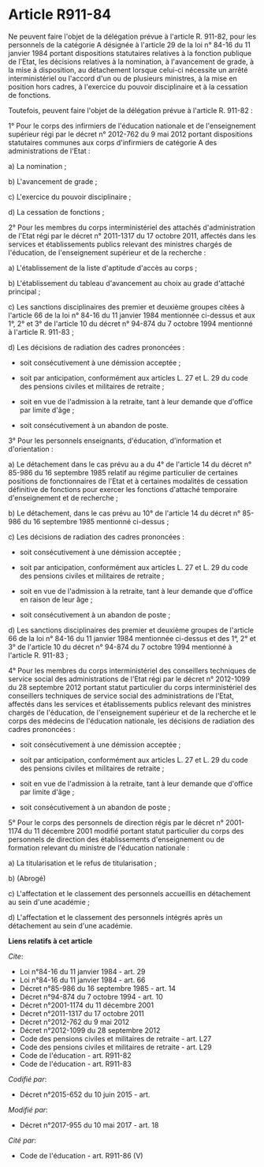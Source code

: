 # Article R911-84

Ne peuvent faire l'objet de la délégation prévue à l'article R. 911-82, pour les personnels de la catégorie A désignée à
l'article 29 de la loi n° 84-16 du 11 janvier 1984 portant dispositions statutaires relatives à la fonction publique de
l'Etat, les décisions relatives à la nomination, à l'avancement de grade, à la mise à disposition, au détachement lorsque
celui-ci nécessite un arrêté interministériel ou l'accord d'un ou de plusieurs ministres, à la mise en position hors cadres,
à l'exercice du pouvoir disciplinaire et à la cessation de fonctions.

Toutefois, peuvent faire l'objet de la délégation prévue à l'article R. 911-82 :

1° Pour le corps des infirmiers de l'éducation nationale et de l'enseignement supérieur régi par le décret n° 2012-762 du 9
mai 2012 portant dispositions statutaires communes aux corps d'infirmiers de catégorie A des administrations de l'Etat :

a) La nomination ;

b) L'avancement de grade ;

c) L'exercice du pouvoir disciplinaire ;

d) La cessation de fonctions ;

2° Pour les membres du corps interministériel des attachés d'administration de l'Etat régi par le décret n° 2011-1317 du 17
octobre 2011, affectés dans les services et établissements publics relevant des ministres chargés de l'éducation, de
l'enseignement supérieur et de la recherche :

a) L'établissement de la liste d'aptitude d'accès au corps ;

b) L'établissement du tableau d'avancement au choix au grade d'attaché principal ;

c) Les sanctions disciplinaires des premier et deuxième groupes citées à l'article 66 de la loi n° 84-16 du 11 janvier 1984
mentionnée ci-dessus et aux 1°, 2° et 3° de l'article 10 du décret n° 94-874 du 7 octobre 1994 mentionné à l'article R.
911-83 ;

d) Les décisions de radiation des cadres prononcées :

- soit consécutivement à une démission acceptée ;

- soit par anticipation, conformément aux articles L. 27 et L. 29 du code des pensions civiles et militaires de retraite ;

- soit en vue de l'admission à la retraite, tant à leur demande que d'office par limite d'âge ;

- soit consécutivement à un abandon de poste.

3° Pour les personnels enseignants, d'éducation, d'information et d'orientation :

a) Le détachement dans le cas prévu au a du 4° de l'article 14 du décret n° 85-986 du 16 septembre 1985 relatif au régime
particulier de certaines positions de fonctionnaires de l'Etat et à certaines modalités de cessation définitive de fonctions
pour exercer les fonctions d'attaché temporaire d'enseignement et de recherche ;

b) Le détachement, dans le cas prévu au 10° de l'article 14 du décret n° 85-986 du 16 septembre 1985 mentionné ci-dessus ;

c) Les décisions de radiation des cadres prononcées :

- soit consécutivement à une démission acceptée ;

- soit par anticipation, conformément aux articles L. 27 et L. 29 du code des pensions civiles et militaires de retraite ;

- soit en vue de l'admission à la retraite, tant à leur demande que d'office en raison de leur âge ;

- soit consécutivement à un abandon de poste ;

d) Les sanctions disciplinaires des premier et deuxième groupes de l'article 66 de la loi n° 84-16 du 11 janvier 1984
mentionnée ci-dessus et des 1°, 2° et 3° de l'article 10 du décret n° 94-874 du 7 octobre 1994 mentionné à l'article R.
911-83 ;

4° Pour les membres du corps interministériel des conseillers techniques de service social des administrations de l'Etat régi
par le décret n° 2012-1099 du 28 septembre 2012 portant statut particulier du corps interministériel des conseillers
techniques de service social des administrations de l'Etat, affectés dans les services et établissements publics relevant des
ministres chargés de l'éducation, de l'enseignement supérieur et de la recherche et le corps des médecins de l'éducation
nationale, les décisions de radiation des cadres prononcées :

- soit consécutivement à une démission acceptée ;

- soit par anticipation, conformément aux articles L. 27 et L. 29 du code des pensions civiles et militaires de retraite ;

- soit en vue de l'admission à la retraite, tant à leur demande que d'office par limite d'âge ;

- soit consécutivement à un abandon de poste ;

5° Pour le corps des personnels de direction régis par le décret n° 2001-1174 du 11 décembre 2001 modifié portant statut
particulier du corps des personnels de direction des établissements d'enseignement ou de formation relevant du ministre de
l'éducation nationale :

a) La titularisation et le refus de titularisation ;

b) (Abrogé)

c) L'affectation et le classement des personnels accueillis en détachement au sein d'une académie ;

d) L'affectation et le classement des personnels intégrés après un détachement au sein d'une académie.

**Liens relatifs à cet article**

_Cite_:

  - Loi n°84-16 du 11 janvier 1984 - art. 29
  - Loi n°84-16 du 11 janvier 1984 - art. 66
  - Décret n°85-986 du 16 septembre 1985 - art. 14
  - Décret n°94-874 du 7 octobre 1994 - art. 10
  - Décret n°2001-1174 du 11 décembre 2001
  - Décret n°2011-1317 du 17 octobre 2011
  - Décret n°2012-762 du 9 mai 2012
  - Décret n°2012-1099 du 28 septembre 2012
  - Code des pensions civiles et militaires de retraite - art. L27
  - Code des pensions civiles et militaires de retraite - art. L29
  - Code de l'éducation - art. R911-82
  - Code de l'éducation - art. R911-83

_Codifié par_:

  - Décret n°2015-652 du 10 juin 2015 - art.

_Modifié par_:

  - Décret n°2017-955 du 10 mai 2017 - art. 18

_Cité par_:

  - Code de l'éducation - art. R911-86 (V)
